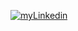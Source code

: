 
[![myLinkedin](https://img.shields.io/badge/LinkedIn-0077B5?style=for-the-badge&logo=linkedin&logoColor=white)](https://www.linkedin.com/in/bruno-vinicius-hermes-da-costa-501860153)

